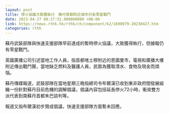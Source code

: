 ```yaml
---
layout: post
title: 停火協議大致獲執行　蘇丹首都附近城市仍有零星戰鬥
date: 2023-04-27 08:27:51.000000000 +08:00
link: https://news.rthk.hk/rthk/ch/component/k2/1698079-20230427.htm
categories: rthk
---
```


蘇丹武裝部隊與快速支援部隊早前達成的暫時停火協議，大致獲得執行，但據報仍有零星戰鬥。

英國廣播公司引述當地工作人員，指首都喀土穆附近的恩圖曼市，電視和廣播大樓附近傳出戰鬥聲，當地缺乏燃料及醫護人員，民眾為獲取清水、食物及現金而煩惱。

蘇丹傳媒報道，武裝部隊在當地星期三晚指總司令布爾漢已收到東非政府間發展組織一份針對蘇丹目前危機的調解倡議，倡議內容包括延長停火72小時，衝突雙方派代表到南蘇丹首都朱巴談判等。

報道又指布爾漢初步贊成倡議，快速支援部隊方面暫未回應。

